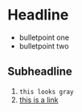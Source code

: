 # Headline
* bulletpoint one
* bulletpoint two

## Subheadline
1. `this looks gray`
2. [this is a link](www.google.com)
